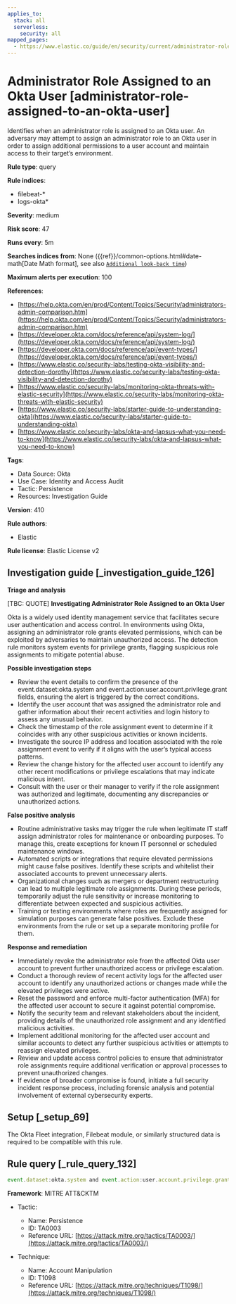 ```yaml
---
applies_to:
  stack: all
  serverless:
    security: all
mapped_pages:
  - https://www.elastic.co/guide/en/security/current/administrator-role-assigned-to-an-okta-user.html
---
```


# Administrator Role Assigned to an Okta User [administrator-role-assigned-to-an-okta-user]

Identifies when an administrator role is assigned to an Okta user. An adversary may attempt to assign an administrator role to an Okta user in order to assign additional permissions to a user account and maintain access to their target’s environment.

**Rule type**: query

**Rule indices**:

* filebeat-*
* logs-okta*

**Severity**: medium

**Risk score**: 47

**Runs every**: 5m

**Searches indices from**: None ({{ref}}/common-options.html#date-math[Date Math format], see also [`Additional look-back time`](docs-content://solutions/security/detect-and-alert/create-detection-rule.md#rule-schedule))

**Maximum alerts per execution**: 100

**References**:

* [https://help.okta.com/en/prod/Content/Topics/Security/administrators-admin-comparison.htm](https://help.okta.com/en/prod/Content/Topics/Security/administrators-admin-comparison.htm)
* [https://developer.okta.com/docs/reference/api/system-log/](https://developer.okta.com/docs/reference/api/system-log/)
* [https://developer.okta.com/docs/reference/api/event-types/](https://developer.okta.com/docs/reference/api/event-types/)
* [https://www.elastic.co/security-labs/testing-okta-visibility-and-detection-dorothy](https://www.elastic.co/security-labs/testing-okta-visibility-and-detection-dorothy)
* [https://www.elastic.co/security-labs/monitoring-okta-threats-with-elastic-security](https://www.elastic.co/security-labs/monitoring-okta-threats-with-elastic-security)
* [https://www.elastic.co/security-labs/starter-guide-to-understanding-okta](https://www.elastic.co/security-labs/starter-guide-to-understanding-okta)
* [https://www.elastic.co/security-labs/okta-and-lapsus-what-you-need-to-know](https://www.elastic.co/security-labs/okta-and-lapsus-what-you-need-to-know)

**Tags**:

* Data Source: Okta
* Use Case: Identity and Access Audit
* Tactic: Persistence
* Resources: Investigation Guide

**Version**: 410

**Rule authors**:

* Elastic

**Rule license**: Elastic License v2

## Investigation guide [_investigation_guide_126]

**Triage and analysis**

[TBC: QUOTE]
**Investigating Administrator Role Assigned to an Okta User**

Okta is a widely used identity management service that facilitates secure user authentication and access control. In environments using Okta, assigning an administrator role grants elevated permissions, which can be exploited by adversaries to maintain unauthorized access. The detection rule monitors system events for privilege grants, flagging suspicious role assignments to mitigate potential abuse.

**Possible investigation steps**

* Review the event details to confirm the presence of the event.dataset:okta.system and event.action:user.account.privilege.grant fields, ensuring the alert is triggered by the correct conditions.
* Identify the user account that was assigned the administrator role and gather information about their recent activities and login history to assess any unusual behavior.
* Check the timestamp of the role assignment event to determine if it coincides with any other suspicious activities or known incidents.
* Investigate the source IP address and location associated with the role assignment event to verify if it aligns with the user’s typical access patterns.
* Review the change history for the affected user account to identify any other recent modifications or privilege escalations that may indicate malicious intent.
* Consult with the user or their manager to verify if the role assignment was authorized and legitimate, documenting any discrepancies or unauthorized actions.

**False positive analysis**

* Routine administrative tasks may trigger the rule when legitimate IT staff assign administrator roles for maintenance or onboarding purposes. To manage this, create exceptions for known IT personnel or scheduled maintenance windows.
* Automated scripts or integrations that require elevated permissions might cause false positives. Identify these scripts and whitelist their associated accounts to prevent unnecessary alerts.
* Organizational changes such as mergers or department restructuring can lead to multiple legitimate role assignments. During these periods, temporarily adjust the rule sensitivity or increase monitoring to differentiate between expected and suspicious activities.
* Training or testing environments where roles are frequently assigned for simulation purposes can generate false positives. Exclude these environments from the rule or set up a separate monitoring profile for them.

**Response and remediation**

* Immediately revoke the administrator role from the affected Okta user account to prevent further unauthorized access or privilege escalation.
* Conduct a thorough review of recent activity logs for the affected user account to identify any unauthorized actions or changes made while the elevated privileges were active.
* Reset the password and enforce multi-factor authentication (MFA) for the affected user account to secure it against potential compromise.
* Notify the security team and relevant stakeholders about the incident, providing details of the unauthorized role assignment and any identified malicious activities.
* Implement additional monitoring for the affected user account and similar accounts to detect any further suspicious activities or attempts to reassign elevated privileges.
* Review and update access control policies to ensure that administrator role assignments require additional verification or approval processes to prevent unauthorized changes.
* If evidence of broader compromise is found, initiate a full security incident response process, including forensic analysis and potential involvement of external cybersecurity experts.


## Setup [_setup_69]

The Okta Fleet integration, Filebeat module, or similarly structured data is required to be compatible with this rule.


## Rule query [_rule_query_132]

```js
event.dataset:okta.system and event.action:user.account.privilege.grant
```

**Framework**: MITRE ATT&CKTM

* Tactic:

    * Name: Persistence
    * ID: TA0003
    * Reference URL: [https://attack.mitre.org/tactics/TA0003/](https://attack.mitre.org/tactics/TA0003/)

* Technique:

    * Name: Account Manipulation
    * ID: T1098
    * Reference URL: [https://attack.mitre.org/techniques/T1098/](https://attack.mitre.org/techniques/T1098/)



